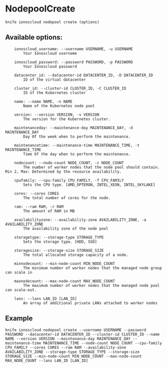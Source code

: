 # NodepoolCreate



    knife ionoscloud nodepool create (options)


## Available options:

```
    ionoscloud_username: --username USERNAME, -u USERNAME
        Your Ionoscloud username

    ionoscloud_password: --password PASSWORD, -p PASSWORD
        Your Ionoscloud password

    datacenter_id: --datacenter-id DATACENTER_ID, -D DATACENTER_ID
        ID of the virtual datacenter

    cluster_id: --cluster-id CLUSTER_ID, -C CLUSTER_ID
        ID of the Kubernetes cluster

    name: --name NAME, -n NAME
        Name of the Kubernetes node pool

    version: --version VERSION, -v VERSION
        The version for the Kubernetes cluster.

    maintenanceday: --maintenance-day MAINTENANCE_DAY, -d MAINTENANCE_DAY
        Day Of the week when to perform the maintenance.

    maintenancetime: --maintenance-time MAINTENANCE_TIME, -t MAINTENANCE_TIME
        Time Of the day when to perform the maintenance.

    nodecount: --node-count NODE_COUNT, -c NODE_COUNT
        The number of worker nodes that the node pool should contain. Min 2, Max: Determined by the resource availability.

    cpufamily: --cpu-family CPU_FAMILY, -f CPU_FAMILY
        Sets the CPU type. [AMD_OPTERON, INTEL_XEON, INTEL_SKYLAKE]

    cores: --cores CORES
        The total number of cores for the node.

    ram: --ram RAM, -r RAM
        The amount of RAM in MB

    availabilityzone: --availability-zone AVAILABILITY_ZONE, -a AVAILABILITY_ZONE
        The availability zone of the node pool

    storagetype: --storage-type STORAGE_TYPE
        Sets the storage type. [HDD, SSD]

    storagesize: --storage-size STORAGE_SIZE
        The total allocated storage capacity of a node.

    minnodecount: --min-node-count MIN_NODE_COUNT
        The minimum number of worker nodes that the managed node group can scale in

    maxnodecount: --max-node-count MAX_NODE_COUNT
        The maximum number of worker nodes that the managed node pool can scale-out.

    lans: --lans LAN_ID [LAN_ID]
        An array of additional private LANs attached to worker nodes

```

## Example

    knife ionoscloud nodepool create --username USERNAME --password PASSWORD --datacenter-id DATACENTER_ID --cluster-id CLUSTER_ID --name NAME --version VERSION --maintenance-day MAINTENANCE_DAY --maintenance-time MAINTENANCE_TIME --node-count NODE_COUNT --cpu-family CPU_FAMILY --cores CORES --ram RAM --availability-zone AVAILABILITY_ZONE --storage-type STORAGE_TYPE --storage-size STORAGE_SIZE --min-node-count MIN_NODE_COUNT --max-node-count MAX_NODE_COUNT --lans LAN_ID [LAN_ID]

